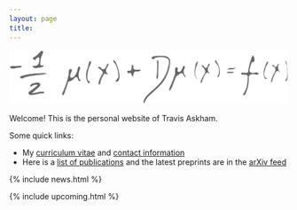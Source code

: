 ```yaml
---
layout: page
title: 
---
```



![](/assets/img/dl-thin-60gray.svg "Second Kind Integral Equation")

Welcome! This is the personal website of Travis Askham.

Some quick links:

- My [curriculum vitae](/cv) and [contact information](/contact)
- Here is a [list of publications](/publications) and the
latest preprints are in the [arXiv feed](/arxiv)

{% include news.html %}

{% include upcoming.html %}